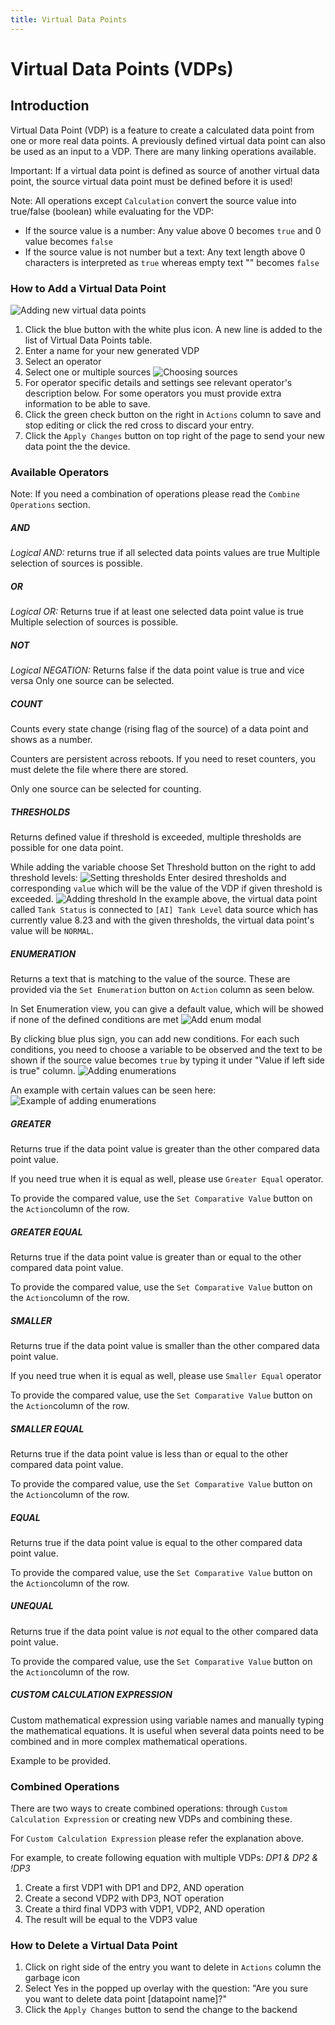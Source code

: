 ```yaml
---
title: Virtual Data Points
---
```


# Virtual Data Points (VDPs)

## Introduction

Virtual Data Point (VDP) is a feature to create a calculated data point from one or more real data points. A previously defined virtual data point can also be used as an input to a VDP. There are many linking operations available.

Important: If a virtual data point is defined as source of another virtual data point, the source virtual data point must be defined before it is used!

Note: All operations except `Calculation` convert the source value into true/false (boolean) while evaluating for the VDP:

- If the source value is a number: Any value above 0 becomes `true` and 0 value becomes `false`
- If the source value is not number but a text: Any text length above 0 characters is interpreted as `true` whereas empty text "" becomes `false`

### How to Add a Virtual Data Point

![Adding new virtual data points](../static/img/vdp/add_vdp.png)

1. Click the blue button with the white plus icon. A new line is added to the list of Virtual Data Points table.
2. Enter a name for your new generated VDP
3. Select an operator
4. Select one or multiple sources
   ![Choosing sources](../static/img/vdp/choose_source.png)
5. For operator specific details and settings see relevant operator's description below. For some operators you must provide extra information to be able to save.
6. Click the green check button on the right in `Actions` column to save and stop editing or click the red cross to discard your entry.
7. Click the `Apply Changes` button on top right of the page to send your new data point the the device.

### Available Operators

Note: If you need a combination of operations please read the `Combine Operations` section.

##### AND

_Logical AND:_ returns true if all selected data points values are true
Multiple selection of sources is possible.

##### OR

_Logical OR:_ Returns true if at least one selected data point value is true
Multiple selection of sources is possible.

##### NOT

_Logical NEGATION:_ Returns false if the data point value is true and vice versa
Only one source can be selected.

##### COUNT

Counts every state change (rising flag of the source) of a data point and shows as a number.

Counters are persistent across reboots. If you need to reset counters, you must delete the file where there are stored.

Only one source can be selected for counting.

##### THRESHOLDS

Returns defined value if threshold is exceeded, multiple thresholds are possible for one data point.

While adding the variable choose Set Threshold button on the right to add threshold levels:
![Setting thresholds](../static/img/vdp/set_threshold.png)
Enter desired thresholds and corresponding `value` which will be the value of the VDP if given threshold is exceeded.
![Adding threshold](../static/img/vdp/add_threshold.png)
In the example above, the virtual data point called `Tank Status` is connected to `[AI] Tank Level` data source which has currently value 8.23 and with the given thresholds, the virtual data point's value will be `NORMAL`.

##### ENUMERATION

Returns a text that is matching to the value of the source. These are provided via the `Set Enumeration` button on `Action` column as seen below.

In Set Enumeration view, you can give a default value, which will be showed if none of the defined conditions are met
![Add enum modal](../static/img/vdp/set_enum_default.png)

By clicking blue plus sign, you can add new conditions. For each such conditions, you need to choose a variable to be observed and the text to be shown if the source value becomes `true` by typing it under "Value if left side is true" column.
![Adding enumerations](../static/img/vdp/set_enum_row.png)

An example with certain values can be seen here:
![Example of adding enumerations](../static/img/vdp/set_enum_example.png)

##### GREATER

Returns true if the data point value is greater than the other compared data point value.

If you need true when it is equal as well, please use `Greater Equal` operator.

To provide the compared value, use the `Set Comparative Value` button on the `Action`column of the row.

##### GREATER EQUAL

Returns true if the data point value is greater than or equal to the other compared data point value.

To provide the compared value, use the `Set Comparative Value` button on the `Action`column of the row.

##### SMALLER

Returns true if the data point value is smaller than the other compared data point value.

If you need true when it is equal as well, please use `Smaller Equal` operator

To provide the compared value, use the `Set Comparative Value` button on the `Action`column of the row.

##### SMALLER EQUAL

Returns true if the data point value is less than or equal to the other compared data point value.

To provide the compared value, use the `Set Comparative Value` button on the `Action`column of the row.

##### EQUAL

Returns true if the data point value is equal to the other compared data point value.

To provide the compared value, use the `Set Comparative Value` button on the `Action`column of the row.

##### UNEQUAL

Returns true if the data point value is _not_ equal to the other compared data point value.

To provide the compared value, use the `Set Comparative Value` button on the `Action`column of the row.

##### CUSTOM CALCULATION EXPRESSION

Custom mathematical expression using variable names and manually typing the mathematical equations. It is useful when several data points need to be combined and in more complex mathematical operations.

Example to be provided.

### Combined Operations

There are two ways to create combined operations: through `Custom Calculation Expression` or creating new VDPs and combining these.

For `Custom Calculation Expression` please refer the explanation above.

For example, to create following equation with multiple VDPs:
_DP1 & DP2 & !DP3_

1. Create a first VDP1 with DP1 and DP2, AND operation
2. Create a second VDP2 with DP3, NOT operation
3. Create a third final VDP3 with VDP1, VDP2, AND operation
4. The result will be equal to the VDP3 value

### How to Delete a Virtual Data Point

1. Click on right side of the entry you want to delete in `Actions` column the garbage icon
2. Select Yes in the popped up overlay with the question: "Are you sure you want to delete data point [datapoint name]?"
3. Click the `Apply Changes` button to send the change to the backend
